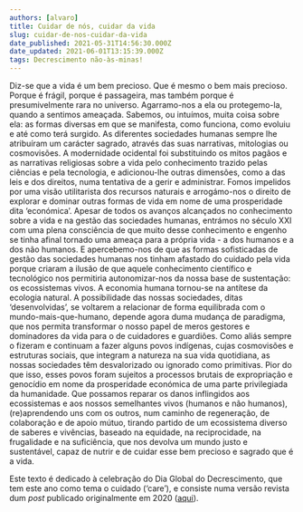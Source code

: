 ```yaml
---
authors: [alvaro]
title: Cuidar de nós, cuidar da vida
slug: cuidar-de-nos-cuidar-da-vida
date_published: 2021-05-31T14:56:30.000Z
date_updated: 2021-06-01T13:15:39.000Z
tags: Decrescimento não-às-minas!
---
```

Diz-se que a vida é um bem precioso. Que é mesmo o bem mais precioso. Porque é frágil, porque é passageira, mas também porque é presumivelmente rara no universo. Agarramo-nos a ela ou protegemo-la, quando a sentimos ameaçada. Sabemos, ou intuímos, muita coisa sobre ela: as formas diversas em que se manifesta, como funciona, como evoluiu e até como terá surgido. As diferentes sociedades humanas sempre lhe atribuíram um carácter sagrado, através das suas narrativas, mitologias ou cosmovisões. A modernidade ocidental foi substituindo os mitos pagãos e as narrativas religiosas sobre a vida pelo conhecimento trazido pelas ciências e pela tecnologia, e adicionou-lhe outras dimensões, como a das leis e dos direitos, numa tentativa de a gerir e administrar. Fomos impelidos por uma visão utilitarista dos recursos naturais e arrogámo-nos o direito de explorar e dominar outras formas de vida em nome de uma prosperidade dita ‘económica’. Apesar de todos os avanços alcançados no conhecimento sobre a vida e na gestão das sociedades humanas, entrámos no século XXI com uma plena consciência de que muito desse conhecimento e engenho se tinha afinal tornado uma ameaça para a própria vida - a dos humanos e a dos não humanos. E apercebemo-nos de que as formas sofisticadas de gestão das sociedades humanas nos tinham afastado do cuidado pela vida porque criaram a ilusão de que aquele conhecimento científico e tecnológico nos permitiria autonomizar-nos da nossa base de sustentação: os ecossistemas vivos. A economia humana tornou-se na antítese da ecologia natural. A possibilidade das nossas sociedades, ditas ‘desenvolvidas’, se voltarem a relacionar de forma equilibrada com o mundo-mais-que-humano, depende agora duma mudança de paradigma, que nos permita transformar o nosso papel de meros gestores e dominadores da vida para o de cuidadores e guardiões. Como aliás sempre o fizeram e continuam a fazer alguns povos indígenas, cujas cosmovisões e estruturas sociais, que integram a natureza na sua vida quotidiana, as nossas sociedades têm desvalorizado ou ignorado como primitivas. Pior do que isso, esses povos foram sujeitos a processos brutais de expropriação e genocídio em nome da prosperidade económica de uma parte privilegiada da humanidade. Que possamos reparar os danos inflingidos aos ecossistemas e aos nossos semelhantes vivos (humanos e não humanos), (re)aprendendo uns com os outros, num caminho de regeneração, de colaboração e de apoio mútuo, tirando partido de um ecossistema diverso de saberes e vivências, baseado na equidade, na reciprocidade, na frugalidade e na suficiência, que nos devolva um mundo justo e sustentável, capaz de nutrir e de cuidar esse bem precioso e sagrado que é a vida.

Este texto é dedicado à celebração do Dia Global do Decrescimento, que tem este ano como tema o cuidado (‘care’), e consiste numa versão revista dum *post* publicado originalmente em 2020 ([aqui](https://earthfest2020.blogspot.com/2020/05/ativismo-e-paz-agradecimento-aos.html)).
